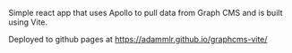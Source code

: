 Simple react app that uses Apollo to pull data from Graph CMS and is built using Vite.

Deployed to github pages at https://adammlr.github.io/graphcms-vite/
